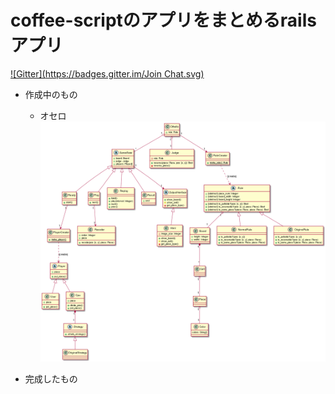 # coffee-scriptのアプリをまとめるrailsアプリ
[![Gitter](https://badges.gitter.im/Join Chat.svg)](https://gitter.im/MaxMEllon/AppBox?utm_source=badge&utm_medium=badge&utm_campaign=pr-badge&utm_content=badge)

- 作成中のもの
    - オセロ
    ![オセロ](uml/othello.png)
    
- 完成したもの
